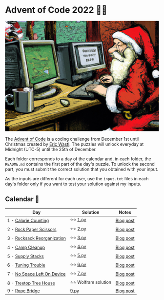 # Advent of Code 2022 🎄🎅

![](cover.jpg)

The [Advent of Code](https://adventofcode.com) is a coding challenge from December 1st until Christmas created by [Eric Wastl](http://was.tl/). The puzzles will unlock everyday at Midnight (UTC-5) until the 25th of December.

Each folder corresponds to a day of the calendar and, in each folder, the `README.md` contains the first part of the day's puzzle. To unlock the second part, you must submit the correct solution that you obtained with your input.

As the inputs are different for each user, use the `input.txt` files in each day's folder only if you want to test your solution against my inputs.


## Calendar 📆

Day | Solution | Notes
--- | --- | ---
1 - [Calorie Counting](https://adventofcode.com/2022/day/1) | ⭐⭐ [1.py](/1/1.py) | <a href="https://edobld.me/day-1-calorie-counting/" target="_blank">Blog post</a>
2 - [Rock Paper Scissors](https://adventofcode.com/2022/day/2) |  ⭐⭐ [2.py](/2/2.py) | [Blog post](https://edobld.me/day-2-rock-paper-scissors/)
3 - [Rucksack Reorganization](https://adventofcode.com/2022/day/3) | ⭐⭐ [3.py](3/3.py) | [Blog post](https://edobld.me/day-3-rucksack-reorganization/)
4 - [Camp Cleanup](https://adventofcode.com/2022/day/4) | ⭐⭐ [4.py](/4/4.py) | [Blog post](https://edobld.me/day-4-camp-cleanup/)  
5 - [Supply Stacks](https://adventofcode.com/2022/day/5) | ⭐⭐ [5.py](/5/5.py) | [Blog post](https://edobld.me/day-5-supply-stacks/) 
6 - [Tuning Trouble](https://adventofcode.com/2022/day/6) | ⭐⭐ [6.py](/6/6.py) | [Blog post](https://edobld.me/day-6-tuning-trouble/)
7 - [No Space Left On Device](https://adventofcode.com/2022/day/7) | ⭐⭐ [7.py](/7/7.py) | [Blog post](https://edobld.me/day-7-no-space-left-on-device/) 
8 - [Treetop Tree House](https://adventofcode.com/2022/day/8) | ⭐⭐ Wolfram solution | [Blog post](https://edobld.me/day-8-treetop-tree-house/) 
9 - [Rope Bridge](https://adventofcode.com/2022/day/9) | [9.py](/9/9.py) | [Blog post](https://edobld.me) 
